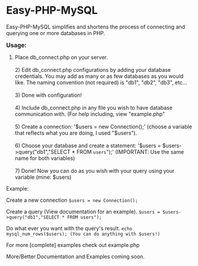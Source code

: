 Easy-PHP-MySQL
==============

Easy-PHP-MySQL simplifies and shortens the process of connecting and querying one or more databases in PHP.

<span style="font-size: 16px; font-weight: bold;">Usage:</span>

1) Place db_connect.php on your server.
<br /><br />2) Edit db_connect.php configurations by adding your database credentials.  You may add as many or as few databases as you would like.  The naming convention (not required) is "db1", "db2", "db3", etc...
<br /><br />3) Done with configuration!
<br /><br />4) Include db_connect.php in any file you wish to have database communication with. (For help including, view "example.php"
<br /><br />5) Create a connection: '$users = new Connection();' (choose a variable that reflects what you are doing, I used "$users").
<br /><br />6) Choose your database and create a statement: '$users = $users->query("db1","SELECT * FROM `users`");' (IMPORTANT: Use the same name for both variables)
<br /><br />7) Done!  Now you can do as you wish with your query using your variable (mine: $users)

Example:

Create a new connection
`$users = new Connection();`

Create a query (View documentation for an example).
`$users = $users->query("db1","SELECT * FROM users");`

Do what ever you want with the query's result.
`echo mysql_num_rows($users); (You can do anything with $users!)`



For more [complete] examples check out example.php


More/Better Documentation and Examples coming soon.